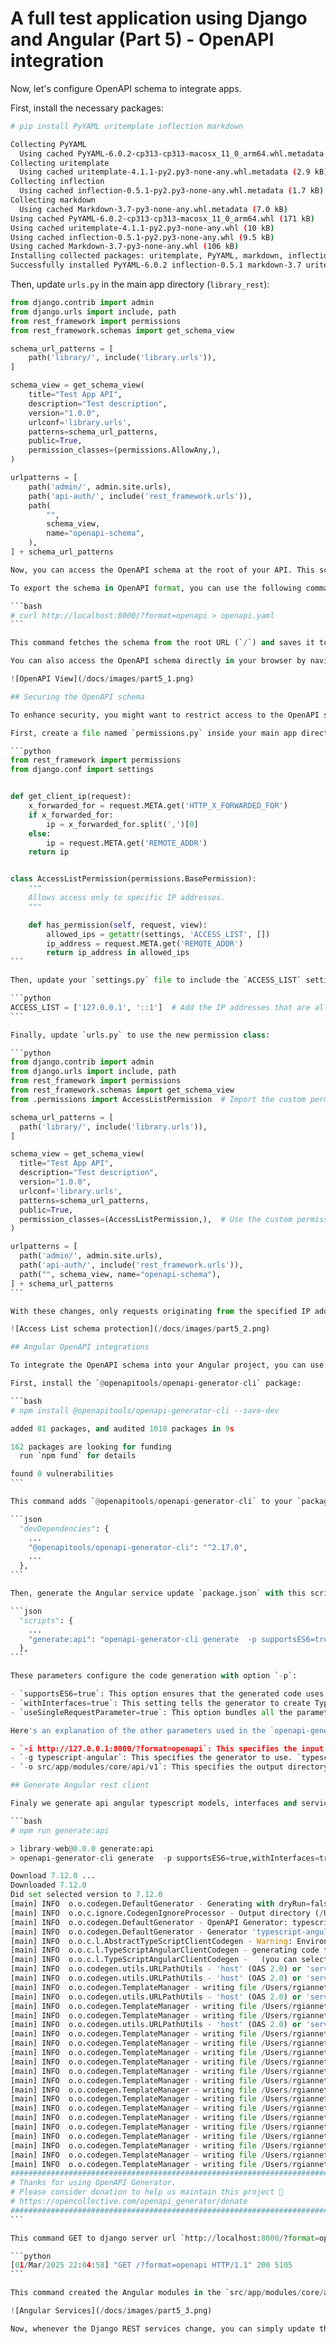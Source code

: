 # A full test application using Django and Angular (Part 5) - OpenAPI integration

Now, let's configure OpenAPI schema to integrate apps.

First, install the necessary packages:

```bash
# pip install PyYAML uritemplate inflection markdown

Collecting PyYAML
  Using cached PyYAML-6.0.2-cp313-cp313-macosx_11_0_arm64.whl.metadata (2.1 kB)
Collecting uritemplate
  Using cached uritemplate-4.1.1-py2.py3-none-any.whl.metadata (2.9 kB)
Collecting inflection
  Using cached inflection-0.5.1-py2.py3-none-any.whl.metadata (1.7 kB)
Collecting markdown
  Using cached Markdown-3.7-py3-none-any.whl.metadata (7.0 kB)
Using cached PyYAML-6.0.2-cp313-cp313-macosx_11_0_arm64.whl (171 kB)
Using cached uritemplate-4.1.1-py2.py3-none-any.whl (10 kB)
Using cached inflection-0.5.1-py2.py3-none-any.whl (9.5 kB)
Using cached Markdown-3.7-py3-none-any.whl (106 kB)
Installing collected packages: uritemplate, PyYAML, markdown, inflection
Successfully installed PyYAML-6.0.2 inflection-0.5.1 markdown-3.7 uritemplate-4.1.1
```

Then, update `urls.py` in the main app directory (`library_rest`):

````python
from django.contrib import admin
from django.urls import include, path
from rest_framework import permissions
from rest_framework.schemas import get_schema_view

schema_url_patterns = [
    path('library/', include('library.urls')),
]

schema_view = get_schema_view(
    title="Test App API",
    description="Test description",
    version="1.0.0",
    urlconf='library.urls',
    patterns=schema_url_patterns,
    public=True,
    permission_classes=(permissions.AllowAny,),
)

urlpatterns = [
    path('admin/', admin.site.urls),
    path('api-auth/', include('rest_framework.urls')),
    path(
        "",
        schema_view,
        name="openapi-schema",
    ),
] + schema_url_patterns

Now, you can access the OpenAPI schema at the root of your API. This schema describes all available endpoints and data structures.

To export the schema in OpenAPI format, you can use the following command:

```bash
# curl http://localhost:8000/?format=openapi > openapi.yaml
```

This command fetches the schema from the root URL (`/`) and saves it to a file named `openapi.yaml`. You can then use this file with tools like Swagger UI or Postman to explore and test your API.

You can also access the OpenAPI schema directly in your browser by navigating to the root URL of your API (e.g., `http://localhost:8000/`). The schema will be displayed in a human-readable format.

![OpenAPI View](/docs/images/part5_1.png)

## Securing the OpenAPI schema

To enhance security, you might want to restrict access to the OpenAPI schema to specific IP addresses or user groups. You can achieve this by creating a custom permission class.

First, create a file named `permissions.py` inside your main app directory (`library_rest`):

```python
from rest_framework import permissions
from django.conf import settings


def get_client_ip(request):
    x_forwarded_for = request.META.get('HTTP_X_FORWARDED_FOR')
    if x_forwarded_for:
        ip = x_forwarded_for.split(',')[0]
    else:
        ip = request.META.get('REMOTE_ADDR')
    return ip


class AccessListPermission(permissions.BasePermission):
    """
    Allows access only to specific IP addresses.
    """

    def has_permission(self, request, view):
        allowed_ips = getattr(settings, 'ACCESS_LIST', [])
        ip_address = request.META.get('REMOTE_ADDR')
        return ip_address in allowed_ips
```

Then, update your `settings.py` file to include the `ACCESS_LIST` setting:

```python
ACCESS_LIST = ['127.0.0.1', '::1']  # Add the IP addresses that are allowed to access the schema
```

Finally, update `urls.py` to use the new permission class:

```python
from django.contrib import admin
from django.urls import include, path
from rest_framework import permissions
from rest_framework.schemas import get_schema_view
from .permissions import AccessListPermission  # Import the custom permission

schema_url_patterns = [
  path('library/', include('library.urls')),
]

schema_view = get_schema_view(
  title="Test App API",
  description="Test description",
  version="1.0.0",
  urlconf='library.urls',
  patterns=schema_url_patterns,
  public=True,
  permission_classes=(AccessListPermission,),  # Use the custom permission
)

urlpatterns = [
  path('admin/', admin.site.urls),
  path('api-auth/', include('rest_framework.urls')),
  path("", schema_view, name="openapi-schema"),
] + schema_url_patterns
```

With these changes, only requests originating from the specified IP addresses will be able to access the OpenAPI schema.

![Access List schema protection](/docs/images/part5_2.png)

## Angular OpenAPI integrations

To integrate the OpenAPI schema into your Angular project, you can use tools like `@openapitools/openapi-generator-cli` to generate an Angular service from the schema.

First, install the `@openapitools/openapi-generator-cli` package:

```bash
# npm install @openapitools/openapi-generator-cli --save-dev

added 81 packages, and audited 1018 packages in 9s

162 packages are looking for funding
  run `npm fund` for details

found 0 vulnerabilities
```

This command adds `@openapitools/openapi-generator-cli` to your `package.json` file as a dev dependency.

```json
  "devDependencies": {
    ...
    "@openapitools/openapi-generator-cli": "^2.17.0",
    ...
  },
```

Then, generate the Angular service update `package.json` with this script:

```json
  "scripts": {
    ...
    "generate:api": "openapi-generator-cli generate  -p supportsES6=true,withInterfaces=true,useSingleRequestParameter=true -i http://127.0.0.1:8000/?format=openapi -g typescript-angular -o src/app/modules/core/api/v1"
  },
```

These parameters configure the code generation with option `-p`:

- `supportsES6=true`: This option ensures that the generated code uses ES6 syntax (e.g., `class`, `let`, `const`, arrow functions). This is generally desirable for modern Angular projects.
- `withInterfaces=true`: This setting tells the generator to create TypeScript interfaces for the data models defined in your OpenAPI schema. Using interfaces improves type safety and makes your Angular code more maintainable.
- `useSingleRequestParameter=true`: This option bundles all the parameters for a given API endpoint into a single request parameter object. This can simplify the method signatures in your generated service and make it easier to add new parameters in the future without breaking existing code.

Here's an explanation of the other parameters used in the `openapi-generator-cli generate` command:

- `-i http://127.0.0.1:8000/?format=openapi`: This specifies the input OpenAPI schema. In this case, it's fetching the schema from your Django backend at `http://127.0.0.1:8000/?format=openapi`. The `?format=openapi` part ensures that the schema is returned in the OpenAPI format.
- `-g typescript-angular`: This specifies the generator to use. `typescript-angular` tells the generator to create an Angular client in TypeScript.
- `-o src/app/modules/core/api/v1`: This specifies the output directory where the generated Angular service will be placed. In this case, the generated code will be located in `src/app/modules/core/api/v1` within your Angular project.

## Generate Angular rest client

Finaly we generate api angular typescript models, interfaces and services by running the command `npm run generate:api`:

```bash
# npm run generate:api

> library-web@0.0.0 generate:api
> openapi-generator-cli generate  -p supportsES6=true,withInterfaces=true,useSingleRequestParameter=true -i http://127.0.0.1:8000/?format=openapi -g typescript-angular -o src/app/modules/core/api/v1

Download 7.12.0 ...
Downloaded 7.12.0
Did set selected version to 7.12.0
[main] INFO  o.o.codegen.DefaultGenerator - Generating with dryRun=false
[main] INFO  o.o.c.ignore.CodegenIgnoreProcessor - Output directory (/Users/rgiannetto/Developer/library/library_web/src/app/modules/core/api/v1) does not exist, or is inaccessible. No file (.openapi-generator-ignore) will be evaluated.
[main] INFO  o.o.codegen.DefaultGenerator - OpenAPI Generator: typescript-angular (client)
[main] INFO  o.o.codegen.DefaultGenerator - Generator 'typescript-angular' is considered stable.
[main] INFO  o.o.c.l.AbstractTypeScriptClientCodegen - Warning: Environment variable 'TS_POST_PROCESS_FILE' is set but file post-processing is not enabled. To enable file post-processing, 'enablePostProcessFile' must be set to `true` (--enable-post-process-file for CLI).
[main] INFO  o.o.c.l.TypeScriptAngularClientCodegen - generating code for Angular 19.0.0 ...
[main] INFO  o.o.c.l.TypeScriptAngularClientCodegen -   (you can select the angular version by setting the additionalProperties (--additional-properties in CLI) ngVersion)
[main] INFO  o.o.codegen.utils.URLPathUtils - 'host' (OAS 2.0) or 'servers' (OAS 3.0) not defined in the spec. Default to [http://localhost] for server URL [http://localhost/]
[main] INFO  o.o.codegen.utils.URLPathUtils - 'host' (OAS 2.0) or 'servers' (OAS 3.0) not defined in the spec. Default to [http://localhost] for server URL [http://localhost/]
[main] INFO  o.o.codegen.TemplateManager - writing file /Users/rgiannetto/Developer/library/library_web/src/app/modules/core/api/v1/model/./book.ts
[main] INFO  o.o.codegen.utils.URLPathUtils - 'host' (OAS 2.0) or 'servers' (OAS 3.0) not defined in the spec. Default to [http://localhost] for server URL [http://localhost/]
[main] INFO  o.o.codegen.TemplateManager - writing file /Users/rgiannetto/Developer/library/library_web/src/app/modules/core/api/v1/api/library.service.ts
[main] INFO  o.o.codegen.TemplateManager - writing file /Users/rgiannetto/Developer/library/library_web/src/app/modules/core/api/v1/api/library.serviceInterface.ts
[main] INFO  o.o.codegen.utils.URLPathUtils - 'host' (OAS 2.0) or 'servers' (OAS 3.0) not defined in the spec. Default to [http://localhost] for server URL [http://localhost/]
[main] INFO  o.o.codegen.TemplateManager - writing file /Users/rgiannetto/Developer/library/library_web/src/app/modules/core/api/v1/model/models.ts
[main] INFO  o.o.codegen.TemplateManager - writing file /Users/rgiannetto/Developer/library/library_web/src/app/modules/core/api/v1/api/api.ts
[main] INFO  o.o.codegen.TemplateManager - writing file /Users/rgiannetto/Developer/library/library_web/src/app/modules/core/api/v1/index.ts
[main] INFO  o.o.codegen.TemplateManager - writing file /Users/rgiannetto/Developer/library/library_web/src/app/modules/core/api/v1/api.module.ts
[main] INFO  o.o.codegen.TemplateManager - writing file /Users/rgiannetto/Developer/library/library_web/src/app/modules/core/api/v1/configuration.ts
[main] INFO  o.o.codegen.TemplateManager - writing file /Users/rgiannetto/Developer/library/library_web/src/app/modules/core/api/v1/api.base.service.ts
[main] INFO  o.o.codegen.TemplateManager - writing file /Users/rgiannetto/Developer/library/library_web/src/app/modules/core/api/v1/variables.ts
[main] INFO  o.o.codegen.TemplateManager - writing file /Users/rgiannetto/Developer/library/library_web/src/app/modules/core/api/v1/encoder.ts
[main] INFO  o.o.codegen.TemplateManager - writing file /Users/rgiannetto/Developer/library/library_web/src/app/modules/core/api/v1/param.ts
[main] INFO  o.o.codegen.TemplateManager - writing file /Users/rgiannetto/Developer/library/library_web/src/app/modules/core/api/v1/.gitignore
[main] INFO  o.o.codegen.TemplateManager - writing file /Users/rgiannetto/Developer/library/library_web/src/app/modules/core/api/v1/git_push.sh
[main] INFO  o.o.codegen.TemplateManager - writing file /Users/rgiannetto/Developer/library/library_web/src/app/modules/core/api/v1/README.md
[main] INFO  o.o.codegen.TemplateManager - writing file /Users/rgiannetto/Developer/library/library_web/src/app/modules/core/api/v1/.openapi-generator-ignore
[main] INFO  o.o.codegen.TemplateManager - writing file /Users/rgiannetto/Developer/library/library_web/src/app/modules/core/api/v1/.openapi-generator/VERSION
[main] INFO  o.o.codegen.TemplateManager - writing file /Users/rgiannetto/Developer/library/library_web/src/app/modules/core/api/v1/.openapi-generator/FILES
################################################################################
# Thanks for using OpenAPI Generator.                                          #
# Please consider donation to help us maintain this project 🙏                 #
# https://opencollective.com/openapi_generator/donate                          #
################################################################################
```

This command GET to django server url `http://localhost:8000/?format=openapi`:

```python
[01/Mar/2025 22:04:58] "GET /?format=openapi HTTP/1.1" 200 5105
```

This command created the Angular modules in the `src/app/modules/core/api/v1` directory.

![Angular Services](/docs/images/part5_3.png)

Now, whenever the Django REST services change, you can simply update the Angular services by running the command `npm run generate:api`.
````
